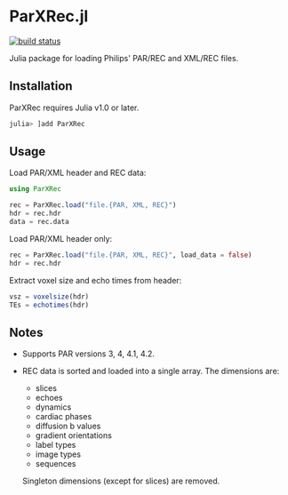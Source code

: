 # ParXRec.jl

[![build status](https://github.com/kamesy/ParXRec.jl/workflows/CI/badge.svg)](https://github.com/kamesy/ParXRec.jl/actions?query=workflow%3ACI)

Julia package for loading Philips' PAR/REC and XML/REC files.

## Installation

ParXRec requires Julia v1.0 or later.

```julia
julia> ]add ParXRec
```

## Usage

Load PAR/XML header and REC data:
```julia
using ParXRec

rec = ParXRec.load("file.{PAR, XML, REC}")
hdr = rec.hdr
data = rec.data
```

Load PAR/XML header only:
```julia
rec = ParXRec.load("file.{PAR, XML, REC}", load_data = false)
hdr = rec.hdr
```

Extract voxel size and echo times from header:
```julia
vsz = voxelsize(hdr)
TEs = echotimes(hdr)
```

## Notes
- Supports PAR versions 3, 4, 4.1, 4.2.
- REC data is sorted and loaded into a single array. The dimensions are:
    - slices
    - echoes
    - dynamics
    - cardiac phases
    - diffusion b values
    - gradient orientations
    - label types
    - image types
    - sequences

    Singleton dimensions (except for slices) are removed.
